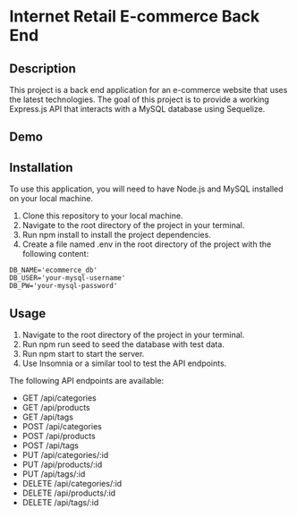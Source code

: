# Internet Retail E-commerce Back End

## Description

This project is a back end application for an e-commerce website that uses the latest technologies. The goal of this project is to provide a working Express.js API that interacts with a MySQL database using Sequelize.

## Demo

## Installation

To use this application, you will need to have Node.js and MySQL installed on your local machine.

1. Clone this repository to your local machine.
2. Navigate to the root directory of the project in your terminal.
3. Run npm install to install the project dependencies.
4. Create a file named .env in the root directory of the project with the following content:

```
DB_NAME='ecommerce_db'
DB_USER='your-mysql-username'
DB_PW='your-mysql-password'
```

## Usage

1. Navigate to the root directory of the project in your terminal.
2. Run npm run seed to seed the database with test data.
3. Run npm start to start the server.
4. Use Insomnia or a similar tool to test the API endpoints.

The following API endpoints are available:

- GET /api/categories
- GET /api/products
- GET /api/tags
- POST /api/categories
- POST /api/products
- POST /api/tags
- PUT /api/categories/:id
- PUT /api/products/:id
- PUT /api/tags/:id
- DELETE /api/categories/:id
- DELETE /api/products/:id
- DELETE /api/tags/:id
